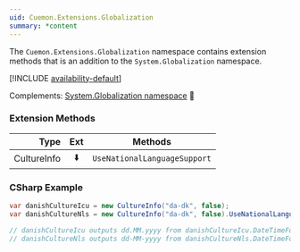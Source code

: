```yaml
---
uid: Cuemon.Extensions.Globalization
summary: *content
---
```

The `Cuemon.Extensions.Globalization`  namespace contains extension methods that is an addition to the `System.Globalization` namespace.

[!INCLUDE [availability-default](../../includes/availability-default.md)]

Complements: [System.Globalization namespace](https://docs.microsoft.com/en-us/dotnet/api/system.globalization) 🔗

### Extension Methods

|Type|Ext|Methods|
|--:|:-:|---|
|CultureInfo|⬇️|`UseNationalLanguageSupport`|

### CSharp Example

```csharp
var danishCultureIcu = new CultureInfo("da-dk", false);
var danishCultureNls = new CultureInfo("da-dk", false).UseNationalLanguageSupport();

// danishCultureIcu outputs dd.MM.yyyy from danishCultureIcu.DateTimeFormat.ShortDatePattern
// danishCultureNls outputs dd-MM-yyyy from danishCultureNls.DateTimeFormat.ShortDatePattern
```
